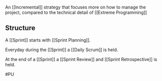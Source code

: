 An [[Incremental]] strategy that focuses more on how to manage the project, compared to the technical detail of [[Extreme Programming]]



## Structure
A [[Sprint]] starts with [[Sprint Planning]].

Everyday during the [[Sprint]] a [[Daily Scrum]] is held.

At the end of a [[Sprint]] a [[Sprint Review]] and [[Sprint Retrospective]] is held.






#PU 